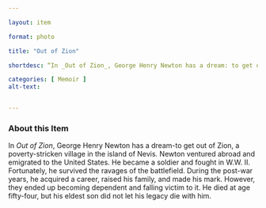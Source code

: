 ```yaml
--- 

layout: item 

format: photo 

title: "Out of Zion"

shortdesc: “In _Out of Zion_, George Henry Newton has a dream: to get out of Zion, Nevis.” 

categories: [ Memoir ]
alt-text: 


--- 
```


### About this Item 

In _Out of Zion_, George Henry Newton has a dream-to get out of Zion, a poverty-stricken village in the island of Nevis. Newton ventured abroad and emigrated to the United States. He became a soldier and fought in W.W. II. Fortunately, he survived the ravages of the battlefield. During the post-war years, he acquired a career, raised his family, and made his mark. However, they ended up becoming dependent and falling victim to it. He died at age fifty-four, but his eldest son did not let his legacy die with him. 
